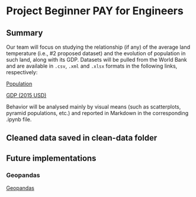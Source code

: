 # Project Beginner PAY for Engineers

## Summary
Our team will focus on studying the relationship (if any) of the average land temperature (i.e., #2 proposed dataset) and the evolution of population in such land, along with its GDP. Datasets will be pulled from the World Bank and are available in `.csv`, `.xml` and `.xlsx` formats in the following links, respectively:

[Population](https://data.worldbank.org/indicator/SP.POP.TOTL)

[GDP (2015 USD)](https://data.worldbank.org/indicator/NY.GDP.MKTP.KD)

Behavior will be analysed mainly by visual means (such as scatterplots, pyramid populations, etc.) and reported in Markdown in the corresponding .ipynb file. 


## Cleaned data saved in clean-data folder

## Future implementations

### Geopandas
[Geopandas](https://www.relataly.com/visualize-covid-19-data-on-a-geographic-heat-maps/291/)



